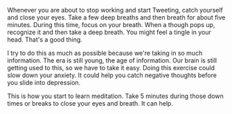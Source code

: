 
Whenever you are about to stop working and start Tweeting, catch yourself and close your eyes.  Take a few deep breaths and then breath for about five minutes. During this time, focus on your breath. When a though pops up, recognize it and then take a deep breath. You might feel a tingle in your head. That's a good thing.

I try to do this as much as possible because we're taking in so much information. The era is still young, the age of information. Our brain is still getting used to this, so we have to take it easy. Doing this exercise could slow down your anxiety. It could help you catch negative thoughts before you slide into depression.

This is how you start to learn meditation. Take 5 minutes during those down times or breaks to close your eyes and breath. It can help.
